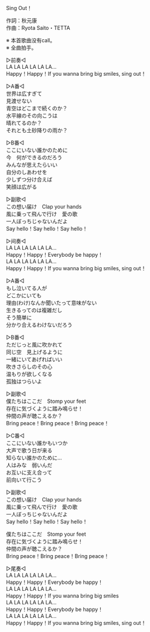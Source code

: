 Sing Out！  
  
作詞：秋元康  
作曲：Ryota Saito・TETTA  
  
※ 本首歌曲没有call。  
※ 全曲拍手。  
  
▷前奏◁   
LA LA LA LA LA LA...  
Happy！Happy！If you wanna bring big smiles, sing out！  
  
▷A番◁   
世界は広すぎて  
見渡せない  
青空はどこまで続くのか？  
水平線のその向こうは  
晴れてるのか？  
それとも土砂降りの雨か？  
  
▷B番◁   
ここにいない誰かのために  
今　何ができるのだろう  
みんなが思えたらいい  
自分のしあわせを  
少しずつ分け合えば  
笑顔は広がる  
  
▷副歌◁   
この想い届け　Clap your hands  
風に乗って飛んで行け　愛の歌  
一人ぼっちじゃないんだよ  
Say hello！Say hello！Say hello！  
  
▷间奏◁   
LA LA LA LA LA LA...  
Happy！Happy！Everybody be happy！  
LA LA LA LA LA LA...  
Happy！Happy！If you wanna bring big smiles, sing out！  
  
▷A番◁   
もし泣いてる人が  
どこかにいても  
理由(わけ)なんか聞いたって意味がない  
生きるってのは複雑だし  
そう簡単に  
分かり合えるわけないだろう  
  
▷B番◁   
ただじっと風に吹かれて  
同じ空　見上げるように  
一緒にいてあげればいい  
吹きさらしのその心  
温もりが欲しくなる  
孤独はつらいよ  
  
▷副歌◁   
僕たちはここだ　Stomp your feet  
存在に気づくように踏み鳴らせ！  
仲間の声が聴こえるか？  
Bring peace！Bring peace！Bring peace！  
  
▷C番◁   
ここにいない誰かもいつか  
大声で歌う日が来る  
知らない誰かのために…  
人はみな　弱いんだ  
お互いに支え合って  
前向いて行こう  
  
▷副歌◁   
この想い届け　Clap your hands  
風に乗って飛んで行け　愛の歌  
一人ぼっちじゃないんだよ  
Say hello！Say hello！Say hello！  
  
僕たちはここだ　Stomp your feet  
存在に気づくように踏み鳴らせ！  
仲間の声が聴こえるか？  
Bring peace！Bring peace！Bring peace！  
  
▷尾奏◁   
LA LA LA LA LA LA...  
Happy！Happy！Everybody be happy！  
LA LA LA LA LA LA...  
Happy！Happy！If you wanna bring big smiles  
LA LA LA LA LA LA...  
Happy！Happy！Everybody be happy！  
LA LA LA LA LA LA...  
Happy！Happy！If you wanna bring big smiles, sing out！  
